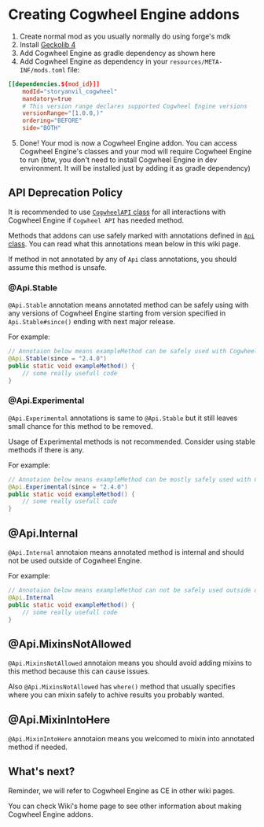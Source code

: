 # Creating Cogwheel Engine addons
1. Create normal mod as you usually normally do using forge's mdk
2. Install [Geckolib 4](https://github.com/bernie-g/geckolib/wiki/Installation-(Geckolib4))
3. Add Cogwheel Engine as gradle dependency as shown <a onclick="$story.to('/wiki/wiki.html?p=wiki/projects/cogwheel/addons/maven')">here</a>
4. Add Cogwheel Engine as dependency in your `resources/META-INF/mods.toml` file:
```toml
[[dependencies.${mod_id}]]
    modId="storyanvil_cogwheel"
    mandatory=true
    # This version range declares supported Cogwheel Engine versions
    versionRange="[1.0.0,)"
    ordering="BEFORE"
    side="BOTH"
```
5. Done! Your mod is now a Cogwheel Engine addon. You can access Cogwheel Engine's classes and your mod will require Cogwheel Engine to run (btw, you don't need to install Cogwheel Engine in dev environment. It will be installed just by adding it as gradle dependency)

## API Deprecation Policy
It is recommended to use [`CogwheelAPI` class](https://github.com/StoryAnvil/Cogwheel-Engine/blob/master/src/main/java/com/storyanvil/cogwheel/api/CogwheelAPI.java) for all interactions with Cogwheel Engine if `Cogwheel API` has needed method.

Methods that addons can use safely marked with annotations defined in [`Api` class](https://github.com/StoryAnvil/Cogwheel-Engine/blob/master/src/main/java/com/storyanvil/cogwheel/api/Api.java). You can read what this annotations mean below in this wiki page.

If method in not annotated by any of `Api` class annotations, you should assume this method is unsafe.

### @Api.Stable
`@Api.Stable` annotation means annotated method can be safely using with any versions of Cogwheel Engine starting from version specified in `Api.Stable#since()` ending with next major release.

For example:
```java
// Annotaion below means exampleMethod can be safely used with Cogwheel Engine versions from 2.4.0 to 3.0.0
@Api.Stable(since = "2.4.0")
public static void exampleMethod() {
    // some really usefull code
}
```

### @Api.Experimental
`@Api.Experimental` annotations is same to `@Api.Stable` but it still leaves small chance for this method to be removed.

Usage of Experimental methods is not recommended. Consider using stable methods if there is any.

For example:
```java
// Annotaion below means exampleMethod can be mostly safely used with Cogwheel Engine versions from 2.4.0 to 3.0.0
@Api.Experimental(since = "2.4.0")
public static void exampleMethod() {
    // some really usefull code
}
```

## @Api.Internal
`@Api.Internal` annotaion means annotated method is internal and should not be used outside of Cogwheel Engine.

For example:
```java
// Annotaion below means exampleMethod can not be safely used outside of Cogwheel Engine
@Api.Internal
public static void exampleMethod() {
    // some really usefull code
}
```

## @Api.MixinsNotAllowed
`@Api.MixinsNotAllowed` annotaion means you should avoid adding mixins to this method because this can cause issues.

Also `@Api.MixinsNotAllowed` has `where()` method that usually specifies where you can mixin safely to achive results you probably wanted.

## @Api.MixinIntoHere
`@Api.MixinIntoHere` annotaion means you welcomed to mixin into annotated method if needed.


## What's next?
Reminder, we will refer to Cogwheel Engine as CE in other wiki pages.

You can check <a onclick="$story.to('/wiki/wiki.html?p=wiki/projects/cogwheel/home')">Wiki's home page</a> to see other information about making Cogwheel Engine addons.
